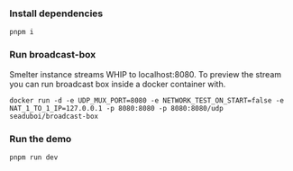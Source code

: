 ### Install dependencies

```
pnpm i
```

### Run broadcast-box

Smelter instance streams WHIP to localhost:8080. To preview the stream you can run broadcast box inside a docker container with.

```
docker run -d -e UDP_MUX_PORT=8080 -e NETWORK_TEST_ON_START=false -e NAT_1_TO_1_IP=127.0.0.1 -p 8080:8080 -p 8080:8080/udp seaduboi/broadcast-box
```

### Run the demo

```
pnpm run dev
```
